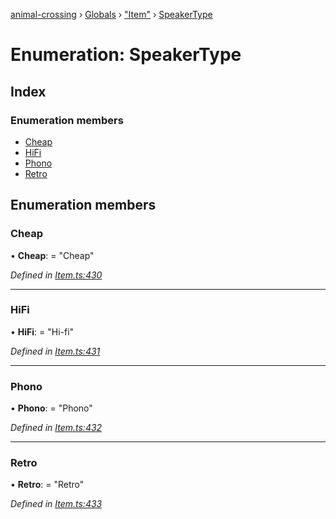 [animal-crossing](../README.md) › [Globals](../globals.md) › ["Item"](../modules/_item_.md) › [SpeakerType](_item_.speakertype.md)

# Enumeration: SpeakerType

## Index

### Enumeration members

* [Cheap](_item_.speakertype.md#cheap)
* [HiFi](_item_.speakertype.md#hifi)
* [Phono](_item_.speakertype.md#phono)
* [Retro](_item_.speakertype.md#retro)

## Enumeration members

###  Cheap

• **Cheap**: = "Cheap"

*Defined in [Item.ts:430](https://github.com/Norviah/animal-crossing/blob/ba83c61/module/types/Item.ts#L430)*

___

###  HiFi

• **HiFi**: = "Hi-fi"

*Defined in [Item.ts:431](https://github.com/Norviah/animal-crossing/blob/ba83c61/module/types/Item.ts#L431)*

___

###  Phono

• **Phono**: = "Phono"

*Defined in [Item.ts:432](https://github.com/Norviah/animal-crossing/blob/ba83c61/module/types/Item.ts#L432)*

___

###  Retro

• **Retro**: = "Retro"

*Defined in [Item.ts:433](https://github.com/Norviah/animal-crossing/blob/ba83c61/module/types/Item.ts#L433)*
